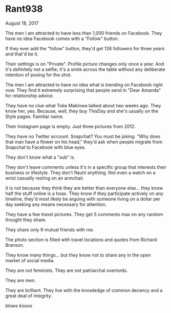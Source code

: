 # Rant938


August 18, 2017

The men I am attracted to have less than 1,000 friends on Facebook. They have no idea Facebook comes with a "Follow" button.

If they ever add the "follow" button, they'd get 126 followers for three years and that'd be it.

Their settings is on "Private". Profile picture changes only once a year. And it's definitely not a selfie; it's a smile across the table without any deliberate intention of posing for the shot.

The men I am attracted to have no idea what is trending on Facebook right now. They find it extremely surprising that people send in "Dear Amanda" for relationship advice. 

They have no clue what Toke Makinwa talked about two weeks ago. They know her, yes. Because, well, they buy ThisDay and she's usually on the Style pages. Familiar name. 

Their Instagram page is empty. Just three pictures from 2012.

They have no Twitter account. Snapchat? You must be joking. 
"Why does that man have a flower on his head," they'd ask when people migrate from Snapchat to Facebook with blue eyes.

They don't know what a "sub" is. 

They don't leave comments unless it's in a specific group that interests their business or lifestyle. They don't flaunt anything. Not even a watch on a wrist casually resting on an armchair. 

It is not because they think they are better than everyone else... they know half the stuff online is a hoax. They know if they participate actively on any timeline, they'd most likely be arguing with someone living on a dollar per day seeking any means necessary for attention.

They have a few travel pictures. They get 5 comments max on any random thought they share.

They share only 9 mutual friends with me.

The photo section is filled with travel locations and quotes from Richard Branson.

They know many things... but they know not to share any in the open market of social media.

They are not feminists. They are not patriarchal overlords.

They are men. 

They are brilliant. They live with the knowledge of common decency and a great deal of integrity. 

*blows kisses*